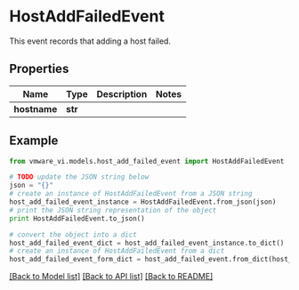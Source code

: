 # HostAddFailedEvent

This event records that adding a host failed. 

## Properties
Name | Type | Description | Notes
------------ | ------------- | ------------- | -------------
**hostname** | **str** |  | 

## Example

```python
from vmware_vi.models.host_add_failed_event import HostAddFailedEvent

# TODO update the JSON string below
json = "{}"
# create an instance of HostAddFailedEvent from a JSON string
host_add_failed_event_instance = HostAddFailedEvent.from_json(json)
# print the JSON string representation of the object
print HostAddFailedEvent.to_json()

# convert the object into a dict
host_add_failed_event_dict = host_add_failed_event_instance.to_dict()
# create an instance of HostAddFailedEvent from a dict
host_add_failed_event_form_dict = host_add_failed_event.from_dict(host_add_failed_event_dict)
```
[[Back to Model list]](../README.md#documentation-for-models) [[Back to API list]](../README.md#documentation-for-api-endpoints) [[Back to README]](../README.md)


